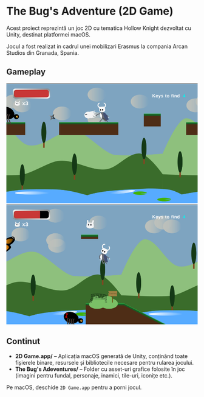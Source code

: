 # The Bug's Adventure (2D Game)

Acest proiect reprezintă un joc 2D cu tematica Hollow Knight dezvoltat cu Unity, destinat platformei macOS. 

Jocul a fost realizat in cadrul unei mobilizari Erasmus la compania Arcan Studios din Granada, Spania.

## Gameplay

![Gameplay](gameplay/gameplay-1.png)
![Gameplay](gameplay/gameplay-2.png)



## Continut
- **2D Game.app/** – Aplicația macOS generată de Unity, conținând toate fișierele binare, resursele și bibliotecile necesare pentru rularea jocului.
- **The Bug's Adeventures/** – Folder cu asset-uri grafice folosite în joc (imagini pentru fundal, personaje, inamici, tile-uri, iconițe etc.).


Pe macOS, deschide `2D Game.app` pentru a porni jocul.



